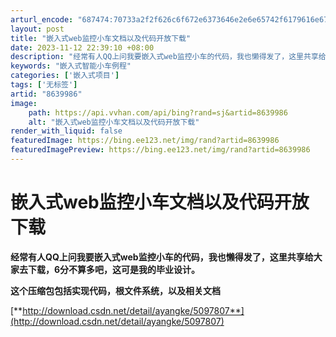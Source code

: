 ```yaml
---
arturl_encode: "687474:70733a2f2f626c6f672e6373646e2e6e65742f6179616e676b:652f61727469636c652f64657461696c732f38363339393836"
layout: post
title: "嵌入式web监控小车文档以及代码开放下载"
date: 2023-11-12 22:39:10 +08:00
description: "经常有人QQ上问我要嵌入式web监控小车的代码，我也懒得发了，这里共享给大家去下载，6分不算多吧，这"
keywords: "嵌入式智能小车例程"
categories: ['嵌入式项目']
tags: ['无标签']
artid: "8639986"
image:
    path: https://api.vvhan.com/api/bing?rand=sj&artid=8639986
    alt: "嵌入式web监控小车文档以及代码开放下载"
render_with_liquid: false
featuredImage: https://bing.ee123.net/img/rand?artid=8639986
featuredImagePreview: https://bing.ee123.net/img/rand?artid=8639986
---
```


# 嵌入式web监控小车文档以及代码开放下载

**经常有人QQ上问我要嵌入式web监控小车的代码，我也懒得发了，这里共享给大家去下载，6分不算多吧，这可是我的毕业设计。**

**这个压缩包包括实现代码，根文件系统，以及相关文档**

[**http://download.csdn.net/detail/ayangke/5097807**](http://download.csdn.net/detail/ayangke/5097807)